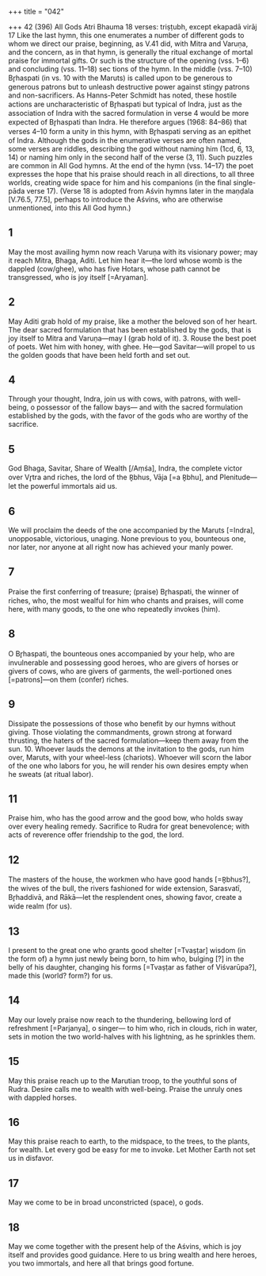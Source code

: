 +++
title = "042"

+++
42 (396) All Gods
Atri Bhauma
18 verses: triṣṭubh, except ekapadā virāj 17
Like the last hymn, this one enumerates a number of different gods to whom we  direct our praise, beginning, as V.41 did, with Mitra and Varuṇa, and the concern,  as in that hymn, is generally the ritual exchange of mortal praise for immortal gifts.  Or such is the structure of the opening (vss. 1–6) and concluding (vss. 11–18) sec
tions of the hymn. In the middle (vss. 7–10) Br̥haspati (in vs. 10 with the Maruts)  is called upon to be generous to generous patrons but to unleash destructive power  against stingy patrons and non-sacrificers. As Hanns-Peter Schmidt has noted,  these hostile actions are uncharacteristic of Br̥haspati but typical of Indra, just  as the association of Indra with the sacred formulation in verse 4 would be more  expected of Br̥haspati than Indra. He therefore argues (1968:  84–86) that verses  4–10 form a unity in this hymn, with Br̥haspati serving as an epithet of Indra.
Although the gods in the enumerative verses are often named, some verses  are riddles, describing the god without naming him (1cd, 6, 13, 14) or naming  him only in the second half of the verse (3, 11). Such puzzles are common in All  God hymns.
At the end of the hymn (vss. 14–17) the poet expresses the hope that his praise  should reach in all directions, to all three worlds, creating wide space for him and  his companions (in the final single-pāda verse 17). (Verse 18 is adopted from Aśvin  hymns later in the maṇḍala [V.76.5, 77.5], perhaps to introduce the Aśvins, who are  otherwise unmentioned, into this All God hymn.)
## 1
May the most availing hymn now reach Varuṇa with its visionary power;  may it reach Mitra, Bhaga, Aditi.
Let him hear it—the lord whose womb is the dappled (cow/ghee), who  has five Hotars, whose path cannot be transgressed, who is joy itself  [=Aryaman].
## 2
May Aditi grab hold of my praise, like a mother the beloved son of  her heart.
The dear sacred formulation that has been established by the gods, that  is joy itself to Mitra and Varuṇa—may I (grab hold of it). 3. Rouse the best poet of poets. Wet him with honey, with ghee.
He—god Savitar—will propel to us the golden goods that have been  held forth and set out.
## 4
Through your thought, Indra, join us with cows, with patrons, with  well-being, o possessor of the fallow bays—
and with the sacred formulation established by the gods, with the favor  of the gods who are worthy of the sacrifice.
## 5
God Bhaga, Savitar, Share of Wealth [/Aṃśa], Indra, the complete  victor over Vr̥tra and riches,
the lord of the R̥bhus, Vāja [=a R̥bhu], and Plenitude—let the powerful  immortals aid us.
## 6
We will proclaim the deeds of the one accompanied by the Maruts  [=Indra], unopposable, victorious, unaging.
None previous to you, bounteous one, nor later, nor anyone at all right  now has achieved your manly power.
## 7
Praise the first conferring of treasure; (praise) Br̥haspati, the winner of  riches,
who, the most wealful for him who chants and praises, will come here,  with many goods, to the one who repeatedly invokes (him).
## 8
O Br̥haspati, the bounteous ones accompanied by your help, who are  invulnerable and possessing good heroes,
who are givers of horses or givers of cows, who are givers of garments,  the well-portioned ones [=patrons]—on them (confer) riches.
## 9
Dissipate the possessions of those who benefit by our hymns without giving. Those violating the commandments, grown strong at forward thrusting,  the haters of the sacred formulation—keep them away from the sun. 10. Whoever lauds the demons at the invitation to the gods, run him over,  Maruts, with your wheel-less (chariots).
Whoever will scorn the labor of the one who labors for you, he will  render his own desires empty when he sweats (at ritual labor).
## 11
Praise him, who has the good arrow and the good bow, who holds sway  over every healing remedy.
Sacrifice to Rudra for great benevolence; with acts of reverence offer  friendship to the god, the lord.
## 12
The masters of the house, the workmen who have good hands
[=R̥bhus?], the wives of the bull, the rivers fashioned for wide
extension,
Sarasvatī, Br̥haddivā, and Rākā—let the resplendent ones, showing
favor, create a wide realm (for us).
## 13
I present to the great one who grants good shelter [=Tvaṣṭar] wisdom  (in the form of) a hymn just newly being born,
to him who, bulging [?] in the belly of his daughter, changing his forms  [=Tvaṣṭar as father of Viśvarūpa?], made this (world? form?) for us.

## 14
May our lovely praise now reach to the thundering, bellowing lord of  refreshment [=Parjanya], o singer—
to him who, rich in clouds, rich in water, sets in motion the two
world-halves with his lightning, as he sprinkles them.
## 15
May this praise reach up to the Marutian troop, to the youthful sons  of Rudra.
Desire calls me to wealth with well-being. Praise the unruly ones with  dappled horses.
## 16
May this praise reach to earth, to the midspace, to the trees, to the  plants, for wealth.
Let every god be easy for me to invoke. Let Mother Earth not set us in  disfavor.
## 17
May we come to be in broad unconstricted (space), o gods.
## 18
May we come together with the present help of the Aśvins, which is joy  itself and provides good guidance.
Here to us bring wealth and here heroes, you two immortals, and here  all that brings good fortune.
